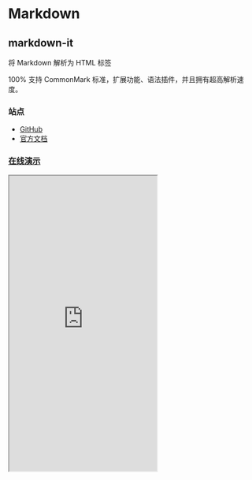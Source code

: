 <script setup>
import GithubShields from '@/components/GithubShields.vue'
</script>

# Markdown

## markdown-it

<GithubShields username="markdown-it" repository="markdown-it" :exclude="['release']" />

将 Markdown 解析为 HTML 标签

100% 支持 CommonMark 标准，扩展功能、语法插件，并且拥有超高解析速度。

### 站点

- [GitHub](https://github.com/markdown-it/markdown-it)
- [官方文档](https://github.com/markdown-it/markdown-it?tab=readme-ov-file#install)


### [在线演示](https://markdown-it.github.io/)

<iframe src="https://markdown-it.github.io/" style="height: 600px" />


## Vditor

<GithubShields username="Vanessa219" repository="vditor" />

♏ 一款浏览器端的 Markdown 编辑器，支持所见即所得（富文本）、即时渲染（类似 Typora）和分屏预览模式

### 站点

- [GitHub](https://github.com/Vanessa219/vditor)
- [官方文档](https://b3log.org/vditor/demo/index.html)

## Vue-markdown-editor

<GithubShields username="code-farmer-i" repository="vue-markdown-editor" :exclude="['release']" />

基于 Vue 的 Markdown 编辑器

### 站点

- [GitHub](https://github.com/code-farmer-i/vue-markdown-editor)
- [官方文档](https://code-farmer-i.github.io/vue-markdown-editor/zh/)

## Md-editor-v3

<GithubShields username="imzbf" repository="md-editor-v3" />

用于 Vue3 的 Markdown 编辑器，在 JSX 和 TypeScript 中开发，黑暗主题，通过 Prettier 美化内容，直接渲染文章，粘贴或剪辑图片并上传..

### 站点

- [GitHub](https://github.com/imzbf/md-editor-v3)
- [官方文档](https://imzbf.github.io/md-editor-v3/index)
